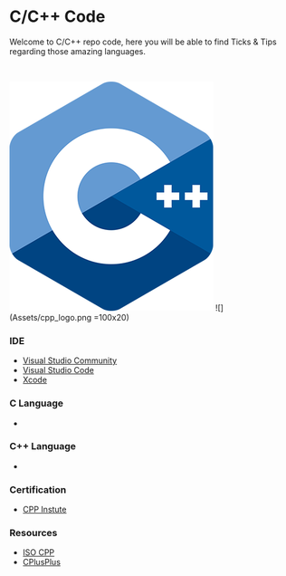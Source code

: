 # C/C++ Code 

Welcome to C/C++ repo code, here you will be able to find Ticks & Tips regarding those amazing languages.

<br>

![img](Assets/cpp_logo.png)
![](Assets/cpp_logo.png =100x20)

### IDE
* [Visual Studio Community](https://visualstudio.microsoft.com/vs/community/)
* [Visual Studio Code](https://code.visualstudio.com/docs/languages/cpp)
* [Xcode](https://cppinstitute.org/certification)

### C Language
*

### C++ Language
* 


### Certification
* [CPP Instute](https://cppinstitute.org/certification)


### Resources
* [ISO CPP](https://isocpp.org)
* [CPlusPlus](http://www.cplusplus.org)